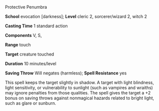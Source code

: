 Protective Penumbra

**School** evocation [darkness]; **Level** cleric 2, sorcerer/wizard 2, witch 2

**Casting Time** 1 standard action

**Components** V, S,

**Range** touch

**Target** creature touched

**Duration** 10 minutes/level

**Saving Throw** Will negates (harmless); **Spell Resistance** yes

This spell keeps the target slightly in shadow. A target with light blindness, light sensitivity, or vulnerability to sunlight (such as vampires and wraiths) may ignore penalties from those qualities. The spell gives the target a +2 bonus on saving throws against nonmagical hazards related to bright light, such as glare or sunburn.

